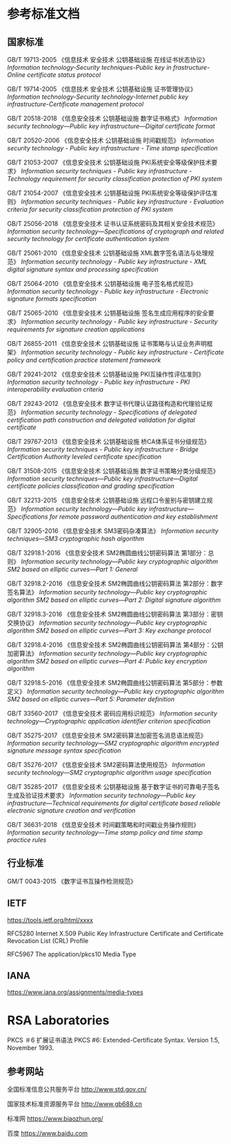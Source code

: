 # 参考标准文档

## 国家标准

GB/T 19713-2005 《信息技术 安全技术 公钥基础设施 在线证书状态协议》
 *Information technology-Security techniques-Public key in frastructure-Online certificate status protocol*

GB/T 19714-2005 《信息技术 安全技术 公钥基础设施 证书管理协议》
 *Information technology-Security technology-Internet public key infrastructure-Certificate management protocol*

GB/T 20518-2018 《信息安全技术 公钥基础设施 数字证书格式》
 *Information security technology—Public key infrastructure—Digital certificate format*

GB/T 20520-2006 《信息安全技术 公钥基础设施 时间戳规范》
 *Information security technology - Public key infrastructure - Time stamp specification*

GB/T 21053-2007 《信息安全技术 公钥基础设施 PKI系统安全等级保护技术要求》
 *Information security techniques - Public key infrastructure - Technology requirement for security classification protection of PKI system*

GB/T 21054-2007 《信息安全技术 公钥基础设施 PKI系统安全等级保护评估准则》
 *Information security techniques - Public key infrastructure - Evaluation criteria for security classification protection of PKI system*

GB/T 25056-2018 《信息安全技术 证书认证系统密码及其相关安全技术规范》
 *Information security technology—Specifications of cryptograph and related security technology for certificate authentication system*

GB/T 25061-2010 《信息安全技术 公钥基础设施 XML数字签名语法与处理规范》
 *Information security technology - Public key infrastructure - XML digital signature syntax and processing specification*

GB/T 25064-2010 《信息安全技术 公钥基础设施 电子签名格式规范》
 *Information security technology - Public key infrastructure - Electronic signature formats specification*

GB/T 25065-2010 《信息安全技术 公钥基础设施 签名生成应用程序的安全要求》
 *Information security technology - Public key infrastructure - Security requirements for signature creation applications*

GB/T 26855-2011 《信息安全技术 公钥基础设施 证书策略与认证业务声明框架》
 *Information security technology - Public key infrastructure - Certificate policy and certification practice statement framework*

GB/T 29241-2012 《信息安全技术 公钥基础设施 PKI互操作性评估准则》
 *Information security technology - Public key infrastructure - PKI interoperability evaluation criteria*

GB/T 29243-2012 《信息安全技术 数字证书代理认证路径构造和代理验证规范》
 *Information security technology - Specifications of delegated certification path construction and delegated validation for digital certificate*

GB/T 29767-2013 《信息安全技术 公钥基础设施 桥CA体系证书分级规范》
 *Information security techniques - Public key infrastructure - Bridge Certification Authority leveled certificate specification*

GB/T 31508-2015 《信息安全技术 公钥基础设施 数字证书策略分类分级规范》
 *Information security techniques—Public key infrastructure—Digital certificate policies classification and grading specification*

GB/T 32213-2015 《信息安全技术 公钥基础设施 远程口令鉴别与密钥建立规范》
 *Information security technology—Public key infrastructure—Specifications for remote password authentication and key establishment*

GB/T 32905-2016 《信息安全技术 SM3密码杂凑算法》
 *Information security techniques—SM3 cryptographic hash algorithm*

GB/T 32918.1-2016 《信息安全技术 SM2椭圆曲线公钥密码算法 第1部分：总则》
 *Information security technology—Public key cryptographic algorithm SM2 based on elliptic curves—Part 1: General*
 
GB/T 32918.2-2016 《信息安全技术 SM2椭圆曲线公钥密码算法 第2部分：数字签名算法》
 *Information security technology—Public key cryptographic algorithm SM2 based on elliptic curves—Part 2: Digital signature algorithm*

GB/T 32918.3-2016 《信息安全技术 SM2椭圆曲线公钥密码算法 第3部分：密钥交换协议》
 *Information security technology—Public key cryptographic algorithm SM2 based on elliptic curves—Part 3: Key exchange protocol*

GB/T 32918.4-2016 《信息安全技术 SM2椭圆曲线公钥密码算法 第4部分：公钥加密算法》
 *Information security technology—Public key cryptographic algorithm SM2 based on elliptic curves—Part 4: Public key encryption algorithm*

GB/T 32918.5-2016 《信息安全技术 SM2椭圆曲线公钥密码算法 第5部分：参数定义》
 *Information security technology—Public key cryptographic algorithm SM2 based on elliptic curves—Part 5: Parameter definition*

GB/T 33560-2017 《信息安全技术 密码应用标识规范》
 *Information security technology—Cryptographic application identifier criterion specification*

GB/T 35275-2017 《信息安全技术 SM2密码算法加密签名消息语法规范》
 *Information security technology—SM2 cryptographic algorithm encrypted signature message syntax specification*

GB/T 35276-2017 《信息安全技术 SM2密码算法使用规范》
 *Information security technology—SM2 cryptographic algorithm usage specification*

GB/T 35285-2017 《信息安全技术 公钥基础设施 基于数字证书的可靠电子签名生成及验证技术要求》
 *Information security technology—Public key infrastructure—Technical requirements for digital certificate based reliable electronic signature creation and verification*

GB/T 36631-2018 《信息安全技术 时间戳策略和时间戳业务操作规则》
 *Information security technology—Time stamp policy and time stamp practice rules*

## 行业标准

GM/T 0043-2015 《数字证书互操作检测规范》

## IETF

https://tools.ietf.org/html/xxxx

RFC5280 Internet X.509 Public Key Infrastructure Certificate and Certificate Revocation List (CRL) Profile

RFC5967 The application/pkcs10 Media Type

## IANA

https://www.iana.org/assignments/media-types

# RSA Laboratories

PKCS ＃6 扩展证书语法 PKCS #6: Extended-Certificate Syntax. Version 1.5, November 1993.

## 参考网站

全国标准信息公共服务平台 http://www.std.gov.cn/

国家技术标准资源服务平台 http://www.gb688.cn

标准网 https://www.biaozhun.org/

百度 https://www.baidu.com
